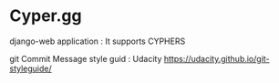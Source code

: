 # Cyper.gg
django-web application : It supports CYPHERS


git Commit Message style guid : Udacity
https://udacity.github.io/git-styleguide/